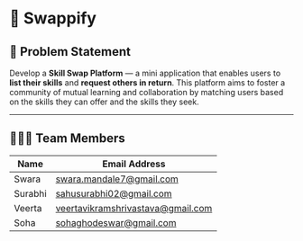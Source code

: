 # 🔄 Swappify

## 📝 Problem Statement
Develop a **Skill Swap Platform** — a mini application that enables users to **list their skills** and **request others in return**. This platform aims to foster a community of mutual learning and collaboration by matching users based on the skills they can offer and the skills they seek.

---

## 🧑‍🤝‍🧑 Team Members

| Name              | Email Address               |
|-------------------|-----------------------------|
| Swara             | swara.mandale7@gmail.com         |
| Surabhi           | sahusurabhi02@gmail.com        |
| Veerta            | veertavikramshrivastava@gmail.com       |
| Soha              | sohaghodeswar@gmail.com        |
